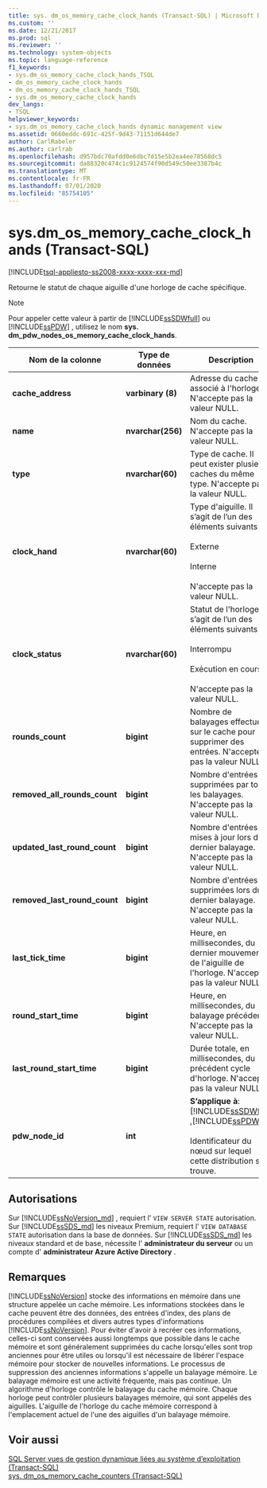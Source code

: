 ```yaml
---
title: sys. dm_os_memory_cache_clock_hands (Transact-SQL) | Microsoft Docs
ms.custom: ''
ms.date: 12/21/2017
ms.prod: sql
ms.reviewer: ''
ms.technology: system-objects
ms.topic: language-reference
f1_keywords:
- sys.dm_os_memory_cache_clock_hands_TSQL
- dm_os_memory_cache_clock_hands
- dm_os_memory_cache_clock_hands_TSQL
- sys.dm_os_memory_cache_clock_hands
dev_langs:
- TSQL
helpviewer_keywords:
- sys.dm_os_memory_cache_clock_hands dynamic management view
ms.assetid: 0660eddc-691c-425f-9d43-71151d644de7
author: CarlRabeler
ms.author: carlrab
ms.openlocfilehash: d957bdc70afdd0e6dbc7d15e5b2ea4ee78568dc5
ms.sourcegitcommit: da88320c474c1c9124574f90d549c50ee3387b4c
ms.translationtype: MT
ms.contentlocale: fr-FR
ms.lasthandoff: 07/01/2020
ms.locfileid: "85754105"
---
```

# <a name="sysdm_os_memory_cache_clock_hands-transact-sql"></a>sys.dm_os_memory_cache_clock_hands (Transact-SQL)
[!INCLUDE[tsql-appliesto-ss2008-xxxx-xxxx-xxx-md](../../includes/applies-to-version/sqlserver.md)]

  Retourne le statut de chaque aiguille d'une horloge de cache spécifique.  
  
> [!NOTE]  
>  Pour appeler cette valeur à partir de [!INCLUDE[ssSDWfull](../../includes/sssdwfull-md.md)] ou [!INCLUDE[ssPDW](../../includes/sspdw-md.md)] , utilisez le nom **sys. dm_pdw_nodes_os_memory_cache_clock_hands**.  
  
|Nom de la colonne|Type de données|Description|  
|-----------------|---------------|-----------------|  
|**cache_address**|**varbinary (8)**|Adresse du cache associé à l'horloge. N'accepte pas la valeur NULL.|  
|**name**|**nvarchar(256)**|Nom du cache. N'accepte pas la valeur NULL.|  
|**type**|**nvarchar(60)**|Type de cache. Il peut exister plusieurs caches du même type. N'accepte pas la valeur NULL.|  
|**clock_hand**|**nvarchar(60)**|Type d'aiguille. Il s’agit de l’un des éléments suivants :<br /><br /> Externe<br /><br /> Interne<br /><br /> N'accepte pas la valeur NULL.|  
|**clock_status**|**nvarchar(60)**|Statut de l'horloge. Il s’agit de l’un des éléments suivants :<br /><br /> Interrompu<br /><br /> Exécution en cours<br /><br /> N'accepte pas la valeur NULL.|  
|**rounds_count**|**bigint**|Nombre de balayages effectués sur le cache pour supprimer des entrées. N'accepte pas la valeur NULL.|  
|**removed_all_rounds_count**|**bigint**|Nombre d'entrées supprimées par tous les balayages. N'accepte pas la valeur NULL.|  
|**updated_last_round_count**|**bigint**|Nombre d'entrées mises à jour lors du dernier balayage. N'accepte pas la valeur NULL.|  
|**removed_last_round_count**|**bigint**|Nombre d'entrées supprimées lors du dernier balayage. N'accepte pas la valeur NULL.|  
|**last_tick_time**|**bigint**|Heure, en millisecondes, du dernier mouvement de l'aiguille de l'horloge. N'accepte pas la valeur NULL.|  
|**round_start_time**|**bigint**|Heure, en millisecondes, du balayage précédent. N'accepte pas la valeur NULL.|  
|**last_round_start_time**|**bigint**|Durée totale, en millisecondes, du précédent cycle d'horloge. N'accepte pas la valeur NULL.|  
|**pdw_node_id**|**int**|**S’applique à**: [!INCLUDE[ssSDWfull](../../includes/sssdwfull-md.md)] ,[!INCLUDE[ssPDW](../../includes/sspdw-md.md)]<br /><br /> Identificateur du nœud sur lequel cette distribution se trouve.|  
  
## <a name="permissions"></a>Autorisations  

Sur [!INCLUDE[ssNoVersion_md](../../includes/ssnoversion-md.md)] , requiert l' `VIEW SERVER STATE` autorisation.   
Sur [!INCLUDE[ssSDS_md](../../includes/sssds-md.md)] les niveaux Premium, requiert l' `VIEW DATABASE STATE` autorisation dans la base de données. Sur [!INCLUDE[ssSDS_md](../../includes/sssds-md.md)] les niveaux standard et de base, nécessite l' **administrateur du serveur** ou un compte d' **administrateur Azure Active Directory** .   
  
## <a name="remarks"></a>Remarques  
 [!INCLUDE[ssNoVersion](../../includes/ssnoversion-md.md)] stocke des informations en mémoire dans une structure appelée un cache mémoire. Les informations stockées dans le cache peuvent être des données, des entrées d'index, des plans de procédures compilées et divers autres types d'informations [!INCLUDE[ssNoVersion](../../includes/ssnoversion-md.md)]. Pour éviter d'avoir à recréer ces informations, celles-ci sont conservées aussi longtemps que possible dans le cache mémoire et sont généralement supprimées du cache lorsqu'elles sont trop anciennes pour être utiles ou lorsqu'il est nécessaire de libérer l'espace mémoire pour stocker de nouvelles informations. Le processus de suppression des anciennes informations s'appelle un balayage mémoire. Le balayage mémoire est une activité fréquente, mais pas continue. Un algorithme d'horloge contrôle le balayage du cache mémoire. Chaque horloge peut contrôler plusieurs balayages mémoire, qui sont appelés des aiguilles. L'aiguille de l'horloge du cache mémoire correspond à l'emplacement actuel de l'une des aiguilles d'un balayage mémoire.  

## <a name="see-also"></a>Voir aussi  
 [SQL Server vues de gestion dynamique liées au système d’exploitation &#40;Transact-SQL&#41;](../../relational-databases/system-dynamic-management-views/sql-server-operating-system-related-dynamic-management-views-transact-sql.md)    
 [sys. dm_os_memory_cache_counters &#40;Transact-SQL&#41;](../../relational-databases/system-dynamic-management-views/sys-dm-os-memory-cache-counters-transact-sql.md)
  

